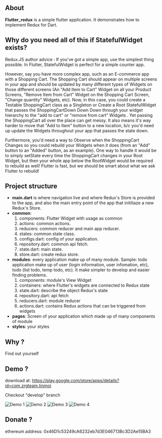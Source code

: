 ## About

**Flutter_redux** is a simple flutter application. It demonstrates how to implement Redux for Dart.

## Why do you need all of this if StatefulWidget exists?

  Redux.JS author advice : If you've got a simple app, use the simplest thing possible. In Flutter, StatefulWidget is perfect for a simple counter app.

  However, say you have more complex app, such as an E-commerce app with a Shopping Cart. The Shopping Cart should appear on multiple screens in your app and should be updated by many different types of Widgets on those different screens (An "Add Item to Cart" Widget on all your Product Screens, "Remove Item from Cart" Widget on the Shopping Cart Screen, "Change quantity" Widgets, etc).
   Now, in this case, you could create a Testable ShoppingCart class as a Singleton or Create a Root StatefulWidget that passes the ShoppingCartDown Down Down through your widget hierarchy to the "add to cart" or "remove from cart" Widgets .
   Yet passing the ShoppingCart all over the place can get messy. It also means it's way harder to move that "Add to Item" button to a new location, b/c you'd need up update the Widgets throughout your app that passes the state down.

  Furthermore, you'd need a way to Observe when the ShoppingCart Changes so you could rebuild your Widgets when it does (from an "Add" button to an "Added" button, as an example).
  One way to handle it would be to simply setState every time the ShoppingCart changes in your Root Widget, but then your whole app below the RootWidget would be required to rebuild as well! Flutter is fast, but we should be smart about what we ask Flutter to rebuild!

## Project structure
  * **main.dart** is where navigation live and where Redux's Store is provided to the app, and also the main entry point of the app that initiliaze a new Redux's Store.
  * **common**:
    1. components: Flutter Widget with usage as common
    2. actions: common actions.
    3. reducers: common reducer and main app reducer.
    4. states: common state class.
    5. configs.dart: config of your application.
    6. repository.dart: common api fetch.
    7. state.dart: main state.
    8. store.dart: create redux store.
  * **modules**: every application make up of many module. Sample: todo application make up of user (login information, user infomation, etc), todo (list todo, temp todo, etc). It make simpler to develop and easier finding problems.
    1. components: module's View Widget
    2. containers: where Flutter's widgets are connected to Redux state
    3. state.dart: describe the object Redux's state
    4. repository.dart: api fetch
    5. reducers.dart: module reducer
    6. actions.dart: contains Redux actions that can be triggered from widgets
  * **pages**: Screen of your application which made up of many components of module
  * **styles**: your styles
## Why ?
  Find out yourself

## Demo ?
  download at: https://play.google.com/store/apps/details?id=com.zrgteam.tinmoi
 
  Checkout "develop" branch
 
  ![Demo 1](https://raw.githubusercontent.com/zrg-team/flutter_redux/develop/assets/store/1-2.png)
  ![Demo 2](https://raw.githubusercontent.com/zrg-team/flutter_redux/develop/assets/store/1-3.png)
  ![Demo 3](https://raw.githubusercontent.com/zrg-team/flutter_redux/develop/assets/store/1-4.png)
  ![Demo 4](https://raw.githubusercontent.com/zrg-team/flutter_redux/develop/assets/store/1-5.png)
  
## Donate ?
  ethereum address: 0x46D1c53249cA6232eb7d3E046713Bc3D2Ae15BA3
